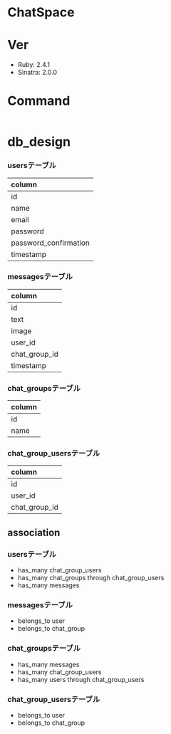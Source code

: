 # ChatSpace

# Ver
- Ruby: 2.4.1
- Sinatra: 2.0.0

# Command

```

```

# db_design

### usersテーブル

|column|
|:--|
|id|
|name|
|email|
|password|
|password_confirmation|
|timestamp|

### messagesテーブル

|column|
|:--|
|id|
|text|
|image|
|user_id|
|chat_group_id|
|timestamp|

### chat_groupsテーブル

|column|
|:--|
|id|
|name|

### chat_group_usersテーブル

|column|
|:--|
|id|
|user_id|
|chat_group_id|

## association

### usersテーブル
+ has_many chat_group_users
+ has_many chat_groups through chat_group_users
+ has_many messages

### messagesテーブル
+ belongs_to user
+ belongs_to chat_group

### chat_groupsテーブル
+ has_many messages
+ has_many chat_group_users
+ has_many users through chat_group_users

### chat_group_usersテーブル
+ belongs_to user
+ belongs_to chat_group
